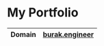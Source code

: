 # My Portfolio

|Domain   |   [burak.engineer](https://www.burak.engineer)   |
|------- |------------------------------------------------ |